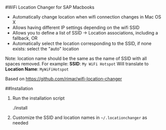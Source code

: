 #WiFi Location Changer for SAP Macbooks
* Automatically change location when wifi connection changes in Mac OS X
* Allows having different IP settings depending on the wifi SSID
* Allows you to define a list of SSID -> Location associations, including a fallback, OR
* Automatically select the location corresponding to the SSID, if none
  exists: select the "auto" location

Note: location name should be the same as the name of SSID with all spaces removed. 
For example: **SSID**: ```My WiFi Hotspot``` Will translate to **Location Name**: ```MyWiFiHotspot``` 

Based on https://github.com/rimar/wifi-location-changer

##Installation

1. Run the installation script

    ./install

2. Customize the SSID and location names in ```~/.locationchanger``` as needed

